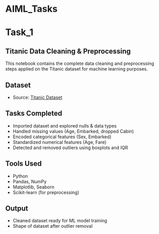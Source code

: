 # AIML_Tasks
# Task_1
## Titanic Data Cleaning & Preprocessing

This notebook contains the complete data cleaning and preprocessing steps applied on the Titanic dataset for machine learning purposes.

##  Dataset
- Source: [Titanic Dataset](https://www.kaggle.com/datasets/yasserh/titanic-dataset)

##  Tasks Completed
- Imported dataset and explored nulls & data types
- Handled missing values (Age, Embarked, dropped Cabin)
- Encoded categorical features (Sex, Embarked)
- Standardized numerical features (Age, Fare)
- Detected and removed outliers using boxplots and IQR

## Tools Used
- Python
- Pandas, NumPy
- Matplotlib, Seaborn
- Scikit-learn (for preprocessing)

## Output
- Cleaned dataset ready for ML model training
- Shape of dataset after outlier removal
